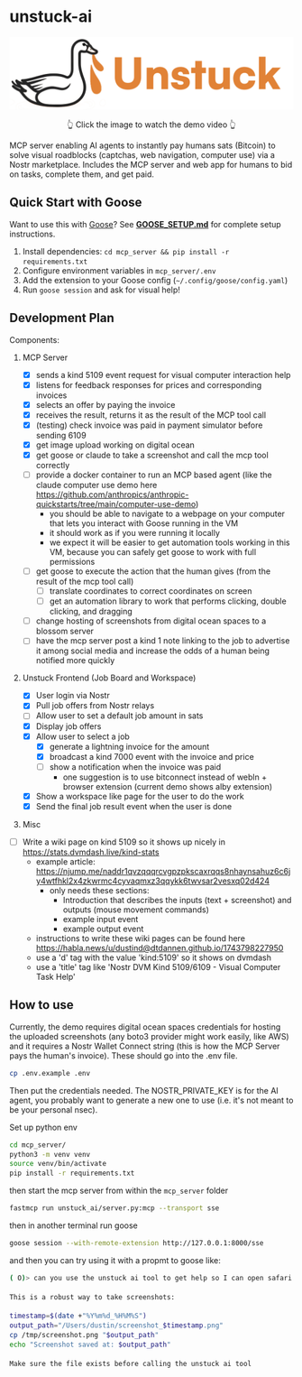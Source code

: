 # unstuck-ai

<div align="center">
  <a href="https://unstuck-goose.nyc3.cdn.digitaloceanspaces.com/Screen%20Recording%202025-05-17%20at%204.52.34%E2%80%AFPM.MOV">
    <img src="frontend/public/unstuckgoose.png" alt="Unstuck AI Demo Video" width="600">
  </a>
  <p>👆 Click the image to watch the demo video 👆</p>
</div>

MCP server enabling AI agents to instantly pay humans sats (Bitcoin) to solve visual roadblocks (captchas, web navigation, computer use) via a Nostr marketplace. Includes the MCP server and web app for humans to bid on tasks, complete them, and get paid.

## Quick Start with Goose

Want to use this with [Goose](https://github.com/block/goose)? See **[GOOSE_SETUP.md](GOOSE_SETUP.md)** for complete setup instructions.

1. Install dependencies: `cd mcp_server && pip install -r requirements.txt`
2. Configure environment variables in `mcp_server/.env`
3. Add the extension to your Goose config (`~/.config/goose/config.yaml`)
4. Run `goose session` and ask for visual help!

## Development Plan

Components:

1. MCP Server

    - [x] sends a kind 5109 event request for visual computer interaction help
    - [x] listens for feedback responses for prices and corresponding invoices
    - [x] selects an offer by paying the invoice
    - [x] receives the result, returns it as the result of the MCP tool call
    - [x] (testing) check invoice was paid in payment simulator before sending 6109
    - [x] get image upload working on digital ocean
    - [x] get goose or claude to take a screenshot and call the mcp tool correctly
    - [ ] provide a docker container to run an MCP based agent (like the claude computer use demo here https://github.com/anthropics/anthropic-quickstarts/tree/main/computer-use-demo)
      - you should be able to navigate to a webpage on your computer that lets you interact with Goose running in the VM
      - it should work as if you were running it locally
      - we expect it will be easier to get automation tools working in this VM, because you can safely get goose to work with full permissions
    - [ ] get goose to execute the action that the human gives (from the result of the mcp tool call)
        - [ ] translate coordinates to correct coordinates on screen
        - [ ] get an automation library to work that performs clicking, double clicking, and dragging
    - [ ] change hosting of screenshots from digital ocean spaces to a blossom server
    - [ ] have the mcp server post a kind 1 note linking to the job to advertise it among social media and increase the odds of a human being notified more quickly

2. Unstuck Frontend (Job Board and Workspace)
    - [x] User login via Nostr
    - [x] Pull job offers from Nostr relays
    - [ ] Allow user to set a default job amount in sats
    - [x] Display job offers
    - [x] Allow user to select a job
        - [x] generate a lightning invoice for the amount
        - [x] broadcast a kind 7000 event with the invoice and price
        - [ ] show a notification when the invoice was paid
            - one suggestion is to use bitconnect instead of webln + browser extension (current demo shows alby extension)
    - [x] Show a workspace like page for the user to do the work
    - [x] Send the final job result event when the user is done

3. Misc
  - [ ] Write a wiki page on kind 5109 so it shows up nicely in https://stats.dvmdash.live/kind-stats
    - example article: https://njump.me/naddr1qvzqqqrcvgpzpkscaxrqqs8nhaynsahuz6c6jy4wtfhkl2x4zkwrmc4cyvaqmxz3qqykk6twvsar2vesxq02d424
      - only needs these sections:
        - Introduction that describes the inputs (text + screenshot) and outputs (mouse movement commands)
        - example input event
        - example output event
    - instructions to write these wiki pages can be found here https://habla.news/u/dustind@dtdannen.github.io/1743798227950
    - use a 'd' tag with the value 'kind:5109' so it shows on dvmdash
    - use a 'title' tag like 'Nostr DVM Kind 5109/6109 - Visual Computer Task Help'


 
 ## How to use

Currently, the demo requires digital ocean spaces credentials for hosting the uploaded screenshots (any boto3 provider might work easily, like AWS) and it requires a Nostr Wallet Connect string (this is how the MCP Server pays the human's invoice). These should go into the .env file.

```bash
cp .env.example .env
```

Then put the credentials needed. The NOSTR_PRIVATE_KEY is for the AI agent, you probably want to generate a new one to use (i.e. it's not meant to be your personal nsec).

Set up python env

```bash
cd mcp_server/
python3 -m venv venv
source venv/bin/activate
pip install -r requirements.txt
```

then start the mcp server from within the `mcp_server` folder

 ```bash
 fastmcp run unstuck_ai/server.py:mcp --transport sse
 ```

 then in another terminal run goose

 ```bash
 goose session --with-remote-extension http://127.0.0.1:8000/sse
 ```

and then you can try using it with a propmt to goose like:

```bash
( O)> can you use the unstuck ai tool to get help so I can open safari on my machine? First take a screenshot of my screen, save it and print the file path, and then give that file path when you call the tool. There are lots of screenshots, so make sure you save the screenshot with a timestamp and record that timestamp so you use the right screenshot

This is a robust way to take screenshots:

timestamp=$(date +"%Y%m%d_%H%M%S")
output_path="/Users/dustin/screenshot_$timestamp.png"
cp /tmp/screenshot.png "$output_path"
echo "Screenshot saved at: $output_path"

Make sure the file exists before calling the unstuck ai tool
```
